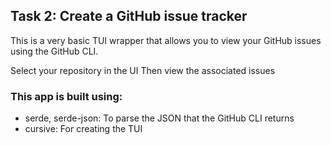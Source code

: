 ## Task 2: Create a GitHub issue tracker

This is a very basic TUI wrapper that allows you to view your GitHub issues using the GitHub CLI.

Select your repository in the UI
Then view the associated issues

### This app is built using:
- serde, serde-json: To parse the JSON that the GitHub CLI returns
- cursive: For creating the TUI
